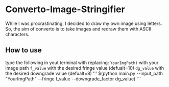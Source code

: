# Converto-Image-Stringifier
While I was procrastinating, I decided to draw my own image using letters. So, the aim of converto is to take images and redraw them with ASCII characters.

## How to use
type the following in yout terminal with replacing:
        ```YourImgPath)``` with your image path
        ```f_value``` with the desired fringe value (defualt=10)
        ```dg_value``` with the desired downgrade value (defualt=8)
 '''      $(python main.py --input_path "YourImgPath" --fringe f_value --downgrade_factor dg_value) ```
  
